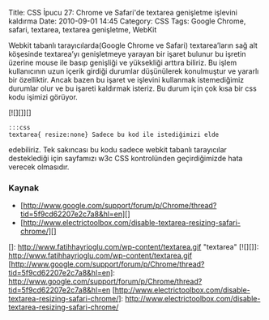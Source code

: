 Title: CSS İpucu 27: Chrome ve Safari&#039;de textarea genişletme işlevini kaldırma
Date: 2010-09-01 14:45
Category: CSS
Tags: Google Chrome, safari, textarea, textarea genişletme, WebKit

Webkit tabanlı tarayıcılarda(Google Chrome ve Safari) textarea’ların sağ
alt köşesinde textarea’yı genişletmeye yarayan bir işaret bulunur bu
işretin üzerine mouse ile basıp genişliği ve yüksekliği arttıra biliriz.
Bu işlem kullanıcının uzun içerik girdiği durumlar düşünülerek
konulmuştur ve yararlı bir özelliktir. Ancak bazen bu işaret ve işlevini
kullanmak istemediğimiz durumlar olur ve bu işareti kaldırmak isteriz.
Bu durum için çok kısa bir css kodu işimizi görüyor.

[![][]][]

	:::css
	textarea{ resize:none} Sadece bu kod ile istediğimizi elde
edebiliriz. Tek sakıncası bu kodu sadece webkit tabanlı tarayıcılar
desteklediği için sayfamızı w3c CSS kontrolünden geçirdiğimizde hata
verecek olmasıdır.

### Kaynak

-   [http://www.google.com/support/forum/p/Chrome/thread?tid=5f9cd62207e2c7a8&hl=en][]
-   [http://www.electrictoolbox.com/disable-textarea-resizing-safari-chrome/][]

</p>

  []: http://www.fatihhayrioglu.com/wp-content/textarea.gif "textarea"
  [![][]]: http://www.fatihhayrioglu.com/wp-content/textarea.gif
  [http://www.google.com/support/forum/p/Chrome/thread?tid=5f9cd62207e2c7a8&hl=en]: http://www.google.com/support/forum/p/Chrome/thread?tid=5f9cd62207e2c7a8&hl=en
  [http://www.electrictoolbox.com/disable-textarea-resizing-safari-chrome/]: http://www.electrictoolbox.com/disable-textarea-resizing-safari-chrome/
